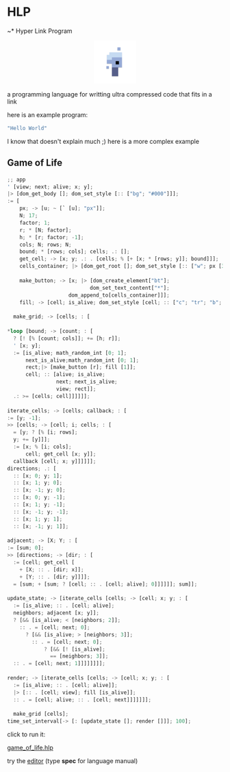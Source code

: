 # HLP

~\* Hyper Link Program

<p align="center">
<img width="100" src="./editor/assets/images/icon-512.png"/>
</p>
a programming language for writting ultra compressed code that fits in a link

here is an example program:

```rs
"Hello World"
```

I know that doesn't explain much ;)
here is a more complex example

## Game of Life

```rs
;; app
' [view; next; alive; x; y];
|> [dom_get_body []; dom_set_style [:: ["bg"; "#000"]]];
:= [
    px; -> [u; ~ [` [u]; "px"]];
    N; 17;
    factor; 1;
    r; * [N; factor];
    h; * [r; factor; -1];
    cols; N; rows; N;
    bound; * [rows; cols]; cells; .: [];
    get_cell; -> [x; y; .: . [cells; % [+ [x; * [rows; y]]; bound]]];
    cells_container; |> [dom_get_root []; dom_set_style [:: ["w"; px [380]]]];

    make_button; -> [x; |> [dom_create_element["bt"];
                           dom_set_text_content["*"];
                    dom_append_to[cells_container]]];
    fill; -> [cell; is_alive; dom_set_style [cell; :: ["c"; "tr"; "b"; "s2t"; "bg"; ? [is_alive; "#fff"; 0]]]];

  make_grid; -> [cells; : [

*loop [bound; -> [count; : [
  ? [! [% [count; cols]]; += [h; r]];
  ' [x; y];
  := [is_alive; math_random_int [0; 1];
      next_is_alive;math_random_int [0; 1];
      rect;|> [make_button [r]; fill [1]];
      cell; :: [alive; is_alive;
                next; next_is_alive;
                view; rect]];
  .: >= [cells; cell]]]]]];

iterate_cells; -> [cells; callback; : [
:= [y; -1];
>> [cells; -> [cell; i; cells; : [
  = [y; ? [% [i; rows];
  y; += [y]]];
  := [x; % [i; cols];
      cell; get_cell [x; y]];
  callback [cell; x; y]]]]]];
directions; .: [
  :: [x; 0; y; 1];
  :: [x; 1; y; 0];
  :: [x; -1; y; 0];
  :: [x; 0; y; -1];
  :: [x; 1; y; -1];
  :: [x; -1; y; -1];
  :: [x; 1; y; 1];
  :: [x; -1; y; 1]];

adjacent; -> [X; Y; : [
:= [sum; 0];
>> [directions; -> [dir; : [
  := [cell; get_cell [
    + [X; :: . [dir; x]];
    + [Y; :: . [dir; y]]]];
  = [sum; + [sum; ? [cell; :: . [cell; alive]; 0]]]]]]; sum]];

update_state; -> [iterate_cells [cells; -> [cell; x; y; : [
  := [is_alive; :: . [cell; alive];
  neighbors; adjacent [x; y]];
  ? [&& [is_alive; < [neighbors; 2]];
    :: . = [cell; next; 0];
      ? [&& [is_alive; > [neighbors; 3]];
        :: . = [cell; next; 0];
            ? [&& [! [is_alive];
              == [neighbors; 3]];
  :: . = [cell; next; 1]]]]]]]];

render; -> [iterate_cells [cells; -> [cell; x; y; : [
  := [is_alive; :: . [cell; alive]];
  |> [:: . [cell; view]; fill [is_alive]];
  :: . = [cell; alive; :: . [cell; next]]]]]]];

  make_grid [cells];
time_set_interval[-> [: [update_state []; render []]]; 100];
```

click to run it:

[game_of_life.hlp](https://at-290690.github.io/hlp/?l=xaRbYTA7YjA7YzA7eDt5xajFk1vDjlvFqMODW8WSWyJiZyI7IiMwMDAiwrczO8WNW2QwO8WOW3U7xZ1bxaVbdcWoInB4IsWnTjsxNztlMDsxO3I7xZlbTjtlMMWoaMQLcsQXxZgxxahmMDtOO2fEBWgwxBpnMDtmMMWoaTA7xZFbxahqxVp4O3k7xL9bxBWbW8WXW3jHKnnFp2gw5ACEazA75ACkj%2BoApHciO2QwWzM4MMK3NDtsx0bFk1vCqFsiYnQixajCo1siKiLFqMOAW2vFRG3FJXQwO3UwO8ODxAnESGMiOyJ0ciI7ImIiOyJzMnTECmciO8WeW3UwOyIjZmZmIjvFZG7FP%2BQAo6JbxKtb5ADOjlt2xQ%2FFnlvFn1vFm8QPZjDFp8WEW2g7csWnxaTkANrFqMWNxE3CsFswOzHFqHfKC3jlANdsMFtyxahtMFsxxafmAJZj5QClYjA7dzA7YTA7eDDFp8S3xHx0MMK3Njtv6ACLecZ%2FjVt55gFtxY%2FEFuYA5mk7xAuiW8WjxB6e5ACfaTtnMMWoeTvFhFt55wHaeOQBcmnlAZN0MDtqMOUAsad5MMRCeDt5xG5w5gGrklt4OzA7eeQAt8UMMTt5OzDHDMWYzA7EJuYAj8goyg7GKs4ezhwxxadx5QDEWDtZ5wDeejDFXI9b5ACLjltB6AD25gCyxZdbWDvEvsQXeMWnxZdbWccOeeQBt8WjxD%2FFl8UGnsQzxL7EBmMwxajlAU16MMWncsVYbzDqAT7kApLGZXXMMkIwO3HnASTkAVOLxB7FoVtCMDsyxafEs8QnYuYArckeoMQeM9QexZ9bdcQNh9AiMcK3ODtz%2FwCU6ACUp8WTW8YNYTDlAkZ15AIuxUtjyCdiMMK3NztuxEzFqMKqW8WOW8WiW3IwW8WoczBb5AILMTAwxag%3D)

try the [editor](https://github.com/AT-290690/hlp/editor)
(type **spec** for language manual)

